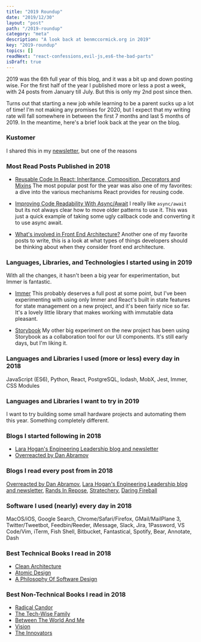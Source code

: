 ```yaml
---
title: "2019 Roundup"
date: "2019/12/30"
layout: "post"
path: "/2019-roundup"
category: "meta"
description: "A look back at benmccormick.org in 2019"
key: "2019-roundup"
topics: []
readNext: "react-confessions,evil-js,es6-the-bad-parts"
isDraft: true
---
```


2019 was the 6th full year of this blog, and it was a bit up and down posting wise.  For the first half of the year I published more or less a post a week, with 24 posts from January till July.  But this is only my 2nd post since then.  

Turns out that starting a new job while learning to be a parent sucks up a lot of time!  I'm not making any promises for 2020, but I expect that my writing rate will fall somewhere in between the first 7 months and last 5 months of 2019.  In the meantime, here's a brief look back at the year on the blog.

### Kustomer

I shared this in my [newsletter](https://benmccormick.org/subscribe), but one of the reasons 


### Most Read Posts Published in 2018

- [Reusable Code In React: Inheritance, Composition, Decorators and Mixins](https://benmccormick.org/2019/02/11/reusable-react) The most popular post for the year was also one of my favorites: a dive into the various mechanisms React provides for reusing code.


- [Improving Code Readability With Async/Await](https://benmccormick.org/2019/01/28/readable-async) I really like `async/await` but its not always clear how to move older patterns to use it.  This was just a quick example of taking some ugly callback code and converting it to use async await.

- [What's involved in Front End Architecture?](https://benmccormick.org/2019/01/07/the-concerns-of-fe-architecture/)
Another one of my favorite posts to write, this is a look at what types of things developers should be thinking about when they consider front end architecture.


### Languages, Libraries, and Technologies I started using in 2019

With all the changes, it hasn't been a big year for experimentation, but Immer is fantastic.

- [Immer](https://github.com/mweststrate/immer) This probably deserves a full post at some point, but I've been experimenting with using only Immer and React's built in state features for state management on a new project, and it's been fairly nice so far.  It's a lovely little library that makes working with immutable data pleasant.

- [Storybook](https://storybook.js.org/) My other big experiment on the new project has been using Storybook as a collaboration tool for our UI components.  It's still early days, but I'm liking it.

### Languages and Libraries I used (more or less) every day in 2018

JavaScript (ES6), Python, React, PostgreSQL, lodash, MobX, Jest, Immer, CSS Modules

### Languages and Libraries I want to try in 2019

I want to try building some small hardware projects and automating them this year.  Something completely different.

### Blogs I started following in 2018

- [Lara Hogan's Engineering Leadership blog and newsletter](https://larahogan.me/)
- [Overreacted by Dan Abramov](https://overreacted.io/)


### Blogs I read every post from in 2018

[Overreacted by Dan Abramov](https://overreacted.io/), [Lara Hogan's Engineering Leadership blog and newsletter](https://larahogan.me/), [Rands In Repose](http://randsinrepose.com/), [Stratechery](https://stratechery.com/), [Daring Fireball](https://daringfireball.net/)


### Software I used (nearly) every day in 2018

MacOS/iOS, Google Search, Chrome/Safari/Firefox, GMail/MailPlane 3, Twitter/Tweetbot, Feedbin/Reeder, iMessage, Slack, Jira, 1Password, VS Code/Vim, iTerm, Fish Shell, Bitbucket, Fantastical, Spotify, Bear, Annotate, Dash

### Best Technical Books I read in 2018

- [Clean Architecture](https://amzn.to/2LsAJMk)
- [Atomic Design](http://atomicdesign.bradfrost.com/)
- [A Philosophy Of Software Design](https://amzn.to/2EFXcVI)


### Best Non-Technical Books I read in 2018

- [Radical Candor](https://amzn.to/2SfcnYP)
- [The Tech-Wise Family](https://amzn.to/2Lscqy0)
- [Between The World And Me](https://amzn.to/2GHNX90)
- [Vision](https://amzn.to/2V7vDJU)
- [The Innovators](https://amzn.to/2Bts7QM)
